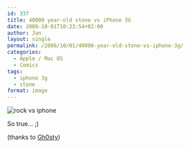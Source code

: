 ```yaml
---
id: 337
title: 40000 year-old stone vs iPhone 3G
date: 2008-10-01T10:23:54+02:00
author: Jan
layout: single
permalink: /2008/10/01/40000-year-old-stone-vs-iphone-3g/
categories:
  - Apple / Mac OS
  - Comics
tags:
  - iphone 3g
  - stone
format: image
---
```

![rock vs iphone](/assets/images/2008/10/stone-vs-iphone.png "rock vs iphone")

So true... ;)

(thanks to [Gh0sty](http://blog.ghosty.be/))